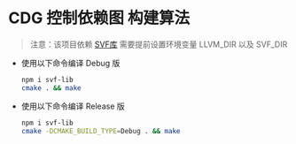 # CDG 控制依赖图 构建算法

> 注意：该项目依赖 [SVF库](https://github.com/SVF-tools/SVF)
> 需要提前设置环境变量 LLVM_DIR 以及 SVF_DIR

- 使用以下命令编译 Debug 版

  ```bash
  npm i svf-lib
  cmake . && make
  ```

- 使用以下命令编译 Release 版

  ```bash
  npm i svf-lib
  cmake -DCMAKE_BUILD_TYPE=Debug . && make
  ```
